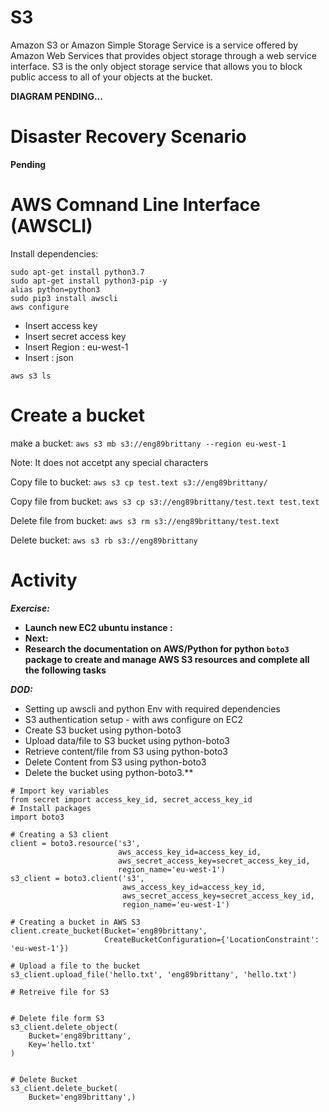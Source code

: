# S3
Amazon S3 or Amazon Simple Storage Service is a service offered by Amazon Web Services that provides object storage through a web service interface. S3 is the only object storage service that allows you to block public access to all of your objects at the bucket.


**DIAGRAM PENDING...**

# Disaster Recovery Scenario

**Pending**

# AWS Comnand Line Interface (AWSCLI)

Install dependencies:
```
sudo apt-get install python3.7 
sudo apt-get install python3-pip -y 
alias python=python3
sudo pip3 install awscli
aws configure
```

- Insert access key 
- Insert secret access key 
- Insert Region : eu-west-1
- Insert : json

`aws s3 ls`

# Create a bucket

make a bucket:
`aws s3 mb s3://eng89brittany --region eu-west-1`

Note: It does not accetpt any special characters

Copy file to bucket:
`aws s3 cp test.text s3://eng89brittany/`

Copy file from bucket:
`aws s3 cp s3://eng89brittany/test.text test.text`

Delete file from bucket:
`aws s3 rm s3://eng89brittany/test.text`

Delete bucket:
`aws s3 rb s3://eng89brittany`

# Activity

***Exercise:***
- **Launch new EC2 ubuntu instance :**
- **Next:** 
- **Research the documentation on AWS/Python for python  ```boto3``` package to create and manage AWS S3 resources and complete all the following tasks**

***DOD:***
- Setting up awscli and python Env with required dependencies
-   S3 authentication setup - with aws configure on EC2
-  Create S3 bucket using python-boto3
-  Upload data/file to S3 bucket using python-boto3 
-  Retrieve content/file from S3 using python-boto3
-  Delete Content from S3 using python-boto3
-  Delete the bucket using python-boto3.**

```
# Import key variables
from secret import access_key_id, secret_access_key_id
# Install packages
import boto3

# Creating a S3 client
client = boto3.resource('s3',
                        aws_access_key_id=access_key_id,
                        aws_secret_access_key=secret_access_key_id,
                        region_name='eu-west-1')
s3_client = boto3.client('s3',
                         aws_access_key_id=access_key_id,
                         aws_secret_access_key=secret_access_key_id,
                         region_name='eu-west-1')

# Creating a bucket in AWS S3
client.create_bucket(Bucket='eng89brittany',
                     CreateBucketConfiguration={'LocationConstraint': 'eu-west-1'})

# Upload a file to the bucket
s3_client.upload_file('hello.txt', 'eng89brittany', 'hello.txt')

# Retreive file for S3


# Delete file form S3
s3_client.delete_object(
    Bucket='eng89brittany',
    Key='hello.txt'
)


# Delete Bucket
s3_client.delete_bucket(
    Bucket='eng89brittany',)
```